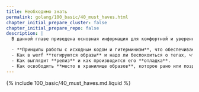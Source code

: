 ```yaml
---
title: Необходимо знать
permalink: golang/100_basic/40_must_haves.html
chapter_initial_prepare_cluster: false
chapter_initial_prepare_repo: false
description: |
  В данной главе приведена основная информация для комфортной и уверенной работы с werf:

  - **Принципы работы с исходным кодом и гитерминизм**, что обеспечивают надежность и гарантию воспроизводимости, а также унифицируют все процессы.
  - Как в werf **тегируются образы** и надо ли беспокоиться о тегах, чтобы организовать сборку и деплой _(нет, не надо)_.
  - Как выглядит **релиз** и как производится его **отладка**.
  - Как освободить **место в хранилище образов**, которое рано или поздно начнет заканчиваться.
---
```


{% include 100_basic/40_must_haves.md.liquid %}